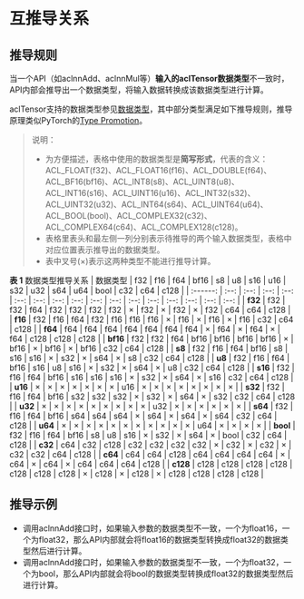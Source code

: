 # 互推导关系

## 推导规则

当一个API（如aclnnAdd、aclnnMul等）**输入的aclTensor数据类型**不一致时，API内部会推导出一个数据类型，将输入数据转换成该数据类型进行计算。

aclTensor支持的数据类型参见[数据类型](./数据类型.md)，其中部分类型满足如下推导规则，推导原理类似PyTorch的[Type Promotion](https://pytorch.org/docs/stable/tensor_attributes.html#type-promotion-doc)。

> 说明：
>
>-   为方便描述，表格中使用的数据类型是**简写形式**，代表的含义：ACL\_FLOAT\(f32\)、ACL\_FLOAT16\(f16\)、ACL\_DOUBLE\(f64\)、ACL\_BF16\(bf16\)、ACL\_INT8\(s8\)、ACL\_UINT8\(u8\)、ACL\_INT16\(s16\)、ACL\_UINT16\(u16\)、ACL\_INT32\(s32\)、ACL\_UINT32\(u32\)、ACL\_INT64\(s64\)、ACL\_UINT64\(u64\)、ACL\_BOOL\(bool\)、ACL\_COMPLEX32\(c32\)、ACL\_COMPLEX64\(c64\)、ACL\_COMPLEX128\(c128\)。
>-   表格里表头和最左侧一列分别表示待推导的两个输入数据类型，表格中对应位置表示推导出的数据类型。
>-   表中叉号(×)表示这两种类型不能进行推导计算。

**表 1**  数据类型推导关系
| 数据类型  | f32  | f16  | f64  | bf16 |  s8  |  u8  | s16  | u16  | s32  | u32  | s64  | u64  | bool | c32  | c64  | c128 |
| :------: | :--: | :--: | :--: | :--: | :--: | :--: | :--: | :--: | :--: | :--: | :--: | :--: | :--: | :--: | :--: | :--: |
| **f32**  | f32  | f32  | f64  | f32  | f32  | f32  | f32  |  ×   | f32  |  ×   | f32  |  ×   | f32  | c64  | c64  | c128 |
| **f16**  | f32  | f16  | f64  | f32  | f16  | f16  | f16  |  ×   | f16  |  ×   | f16  |  ×   | f16  | c32  | c64  | c128 |
| **f64**  | f64  | f64  | f64  | f64  | f64  | f64  | f64  |  ×   | f64  |  ×   | f64  |  ×   | f64  | c128 | c128 | c128 |
| **bf16** | f32  | f32  | f64  | bf16 | bf16 | bf16 | bf16 |  ×   | bf16 |  ×   | bf16 |  ×   | bf16 | c32  | c64  | c128 |
|  **s8**  | f32  | f16  | f64  | bf16 |  s8  | s16  | s16  |  ×   | s32  |  ×   | s64  |  ×   |  s8  | c32  | c64  | c128 |
|  **u8**  | f32  | f16  | f64  | bf16 | s16  |  u8  | s16  |  ×   | s32  |  ×   | s64  |  ×   |  u8  | c32  | c64  | c128 |
| **s16**  | f32  | f16  | f64  | bf16 | s16  | s16  | s16  |  ×   | s32  |  ×   | s64  |  ×   | s16  | c32  | c64  | c128 |
| **u16**  |  ×   |  ×   |  ×   |  ×   |  ×   |  ×   |  ×   | u16  |  ×   |  ×   |  ×   |  ×   |  ×   |  ×   |  ×   |  ×   |
| **s32**  | f32  | f16  | f64  | bf16 | s32  | s32  | s32  |  ×   | s32  |  ×   | s64  |  ×   | s32  | c32  | c64  | c128 |
| **u32**  |  ×   |  ×   |  ×   |  ×   |  ×   |  ×   |  ×   |  ×   |  ×   | u32  |  ×   |  ×   |  ×   |  ×   |  ×   |  ×   |
| **s64**  | f32  | f16  | f64  | bf16 | s64  | s64  | s64  |  ×   | s64  |  ×   | s64  |  ×   | s64  | c32  | c64  | c128 |
| **u64**  |  ×   |  ×   |  ×   |  ×   |  ×   |  ×   |  ×   |  ×   |  ×   |  ×   |  ×   | u64  |  ×   |  ×   |  ×   |  ×   |
| **bool** | f32  | f16  | f64  | bf16 |  s8  |  u8  | s16  |  ×   | s32  |  ×   | s64  |  ×   | bool | c32  | c64  | c128 |
| **c32**  | c64  | c32  | c128 | c32  | c32  | c32  | c32  |  ×   | c32  |  ×   | c32  |  ×   | c32  | c32  | c64  | c128 |
| **c64**  | c64  | c64  | c128 | c64  | c64  | c64  | c64  |  ×   | c64  |  ×   | c64  |  ×   | c64  | c64  | c64  | c128 |
| **c128** | c128 | c128 | c128 | c128 | c128 | c128 | c128 |  ×   | c128 |  ×   | c128 |  ×   | c128 | c128 | c128 | c128 |

## 推导示例

-   调用aclnnAdd接口时，如果输入参数的数据类型不一致，一个为float16，一个为float32，那么API内部就会将float16的数据类型转换成float32的数据类型然后进行计算。
-   调用aclnnAdd接口时，如果输入参数的数据类型不一致，一个为float32，一个为bool，那么API内部就会将bool的数据类型转换成float32的数据类型然后进行计算。

